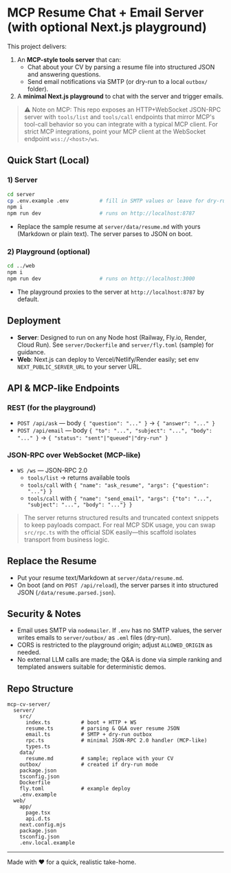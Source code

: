 # MCP Resume Chat + Email Server (with optional Next.js playground)

This project delivers:
1) An **MCP-style tools server** that can:
   - Chat about your CV by parsing a resume file into structured JSON and answering questions.
   - Send email notifications via SMTP (or dry-run to a local `outbox/` folder).
2) A **minimal Next.js playground** to chat with the server and trigger emails.

> ⚠️ Note on MCP: This repo exposes an HTTP+WebSocket JSON-RPC server with `tools/list` and `tools/call` endpoints that mirror MCP's tool-call behavior so you can integrate with a typical MCP client. For strict MCP integrations, point your MCP client at the WebSocket endpoint `wss://<host>/ws`.

## Quick Start (Local)

### 1) Server
```bash
cd server
cp .env.example .env          # fill in SMTP values or leave for dry-run
npm i
npm run dev                   # runs on http://localhost:8787
```
- Replace the sample resume at `server/data/resume.md` with yours (Markdown or plain text). The server parses to JSON on boot.

### 2) Playground (optional)
```bash
cd ../web
npm i
npm run dev                   # runs on http://localhost:3000
```
- The playground proxies to the server at `http://localhost:8787` by default.

## Deployment

- **Server**: Designed to run on any Node host (Railway, Fly.io, Render, Cloud Run). See `server/Dockerfile` and `server/fly.toml` (sample) for guidance.
- **Web**: Next.js can deploy to Vercel/Netlify/Render easily; set env `NEXT_PUBLIC_SERVER_URL` to your server URL.

## API & MCP-like Endpoints

### REST (for the playground)
- `POST /api/ask` — body `{ "question": "..." }` → `{ "answer": "..." }`
- `POST /api/email` — body `{ "to": "...", "subject": "...", "body": "..." }` → `{ "status": "sent"|"queued"|"dry-run" }`

### JSON-RPC over WebSocket (MCP-like)
- `WS /ws` — JSON-RPC 2.0
  - `tools/list` → returns available tools
  - `tools/call` with `{ "name": "ask_resume", "args": {"question": "..."} }`
  - `tools/call` with `{ "name": "send_email", "args": {"to": "...", "subject": "...", "body": "..."} }`

> The server returns structured results and truncated context snippets to keep payloads compact. For real MCP SDK usage, you can swap `src/rpc.ts` with the official SDK easily—this scaffold isolates transport from business logic.

## Replace the Resume

- Put your resume text/Markdown at `server/data/resume.md`.
- On boot (and on `POST /api/reload`), the server parses it into structured JSON (`/data/resume.parsed.json`).

## Security & Notes
- Email uses SMTP via `nodemailer`. If `.env` has no SMTP values, the server writes emails to `server/outbox/` as `.eml` files (dry-run).
- CORS is restricted to the playground origin; adjust `ALLOWED_ORIGIN` as needed.
- No external LLM calls are made; the Q&A is done via simple ranking and templated answers suitable for deterministic demos.

## Repo Structure

```
mcp-cv-server/
  server/
    src/
      index.ts          # boot + HTTP + WS
      resume.ts         # parsing & Q&A over resume JSON
      email.ts          # SMTP + dry-run outbox
      rpc.ts            # minimal JSON-RPC 2.0 handler (MCP-like)
      types.ts
    data/
      resume.md         # sample; replace with your CV
    outbox/             # created if dry-run mode
    package.json
    tsconfig.json
    Dockerfile
    fly.toml            # example deploy
    .env.example
  web/
    app/
      page.tsx
      api.d.ts
    next.config.mjs
    package.json
    tsconfig.json
    .env.local.example
```

---

Made with ❤️ for a quick, realistic take-home.
